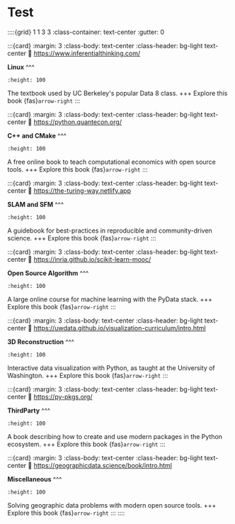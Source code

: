 # Test
::::{grid} 1 1 3 3
:class-container: text-center
:gutter: 0


:::{card}
:margin: 3
:class-body: text-center
:class-header: bg-light text-center
:link: https://www.inferentialthinking.com/

**Linux**
^^^
```{image} https://inferentialthinking.com/_static/favicon.png
:height: 100
```
The textbook used by UC Berkeley's popular Data 8 class.
+++
Explore this book {fas}`arrow-right`
:::


:::{card}
:margin: 3
:class-body: text-center
:class-header: bg-light text-center
:link: https://python.quantecon.org/

**C++ and CMake**
^^^
```{image} https://python.quantecon.org/_static/qe-logo-large.png
:height: 100
```
A free online book to teach computational economics with open source tools.
+++
Explore this book {fas}`arrow-right`
:::


:::{card}
:margin: 3
:class-body: text-center
:class-header: bg-light text-center
:link: https://the-turing-way.netlify.app

**SLAM and SFM**
^^^
```{image} https://the-turing-way.netlify.app/_static/logo-detail-with-text.svg
:height: 100
```
A guidebook for best-practices in reproducible and community-driven science.
+++
Explore this book {fas}`arrow-right`
:::


:::{card}
:margin: 3
:class-body: text-center
:class-header: bg-light text-center
:link: https://inria.github.io/scikit-learn-mooc/

**Open Source Algorithm**
^^^
```{image} https://inria.github.io/scikit-learn-mooc/_static/scikit-learn-logo.png
:height: 100
```
A large online course for machine learning with the PyData stack.
+++
Explore this book {fas}`arrow-right`
:::


:::{card}
:margin: 3
:class-body: text-center
:class-header: bg-light text-center
:link: https://uwdata.github.io/visualization-curriculum/intro.html

**3D Reconstruction**
^^^
```{image} https://uwdata.github.io/visualization-curriculum/_static/altair-hist.png
:height: 100
```
Interactive data visualization with Python, as taught at the University of Washington.
+++
Explore this book {fas}`arrow-right`
:::


:::{card}
:margin: 3
:class-body: text-center
:class-header: bg-light text-center
:link: https://py-pkgs.org/

**ThirdParty**
^^^
```{image} https://d33wubrfki0l68.cloudfront.net/9ff174183b5af5c3a177bfccd4796454883bc1f7/86cde/_static/py-pkgs-hex.png
:height: 100
```
A book describing how to create and use modern packages in the Python ecosystem.
+++
Explore this book {fas}`arrow-right`
:::


:::{card}
:margin: 3
:class-body: text-center
:class-header: bg-light text-center
:link: https://geographicdata.science/book/intro.html

**Miscellaneous**
^^^
```{image} https://geographicdata.science/book/_static/logo.png
:height: 100
```
Solving geographic data problems with modern open source tools.
+++
Explore this book {fas}`arrow-right`
:::
::::
